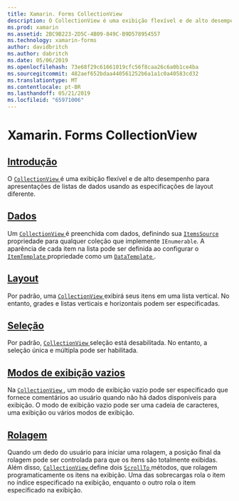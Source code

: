 ```yaml
---
title: Xamarin. Forms CollectionView
description: O CollectionView é uma exibição flexível e de alto desempenho para apresentações de listas de dados usando as especificações de layout diferente.
ms.prod: xamarin
ms.assetid: 2BC9B223-2D5C-4B09-849C-B9D578954557
ms.technology: xamarin-forms
author: davidbritch
ms.author: dabritch
ms.date: 05/06/2019
ms.openlocfilehash: 73e68f29c61661019cfc56f8caa26c6a0b1ce4ba
ms.sourcegitcommit: 482aef652bdaa440561252b6a1a1c0a40583cd32
ms.translationtype: MT
ms.contentlocale: pt-BR
ms.lasthandoff: 05/21/2019
ms.locfileid: "65971006"
---
```

# <a name="xamarinforms-collectionview"></a>Xamarin. Forms CollectionView

## <a name="introductionintroductionmd"></a>[Introdução](introduction.md)

O [ `CollectionView` ](xref:Xamarin.Forms.CollectionView) é uma exibição flexível e de alto desempenho para apresentações de listas de dados usando as especificações de layout diferente.

## <a name="datapopulate-datamd"></a>[Dados](populate-data.md)

Um [ `CollectionView` ](xref:Xamarin.Forms.CollectionView) é preenchida com dados, definindo sua [ `ItemsSource` ](xref:Xamarin.Forms.ItemsView.ItemsSource) propriedade para qualquer coleção que implemente `IEnumerable`. A aparência de cada item na lista pode ser definida ao configurar o [ `ItemTemplate` ](xref:Xamarin.Forms.ItemsView.ItemTemplate) propriedade como um [ `DataTemplate` ](xref:Xamarin.Forms.DataTemplate).

## <a name="layoutlayoutmd"></a>[Layout](layout.md)

Por padrão, uma [ `CollectionView` ](xref:Xamarin.Forms.CollectionView) exibirá seus itens em uma lista vertical. No entanto, grades e listas verticais e horizontais podem ser especificadas.

## <a name="selectionselectionmd"></a>[Seleção](selection.md)

Por padrão, [ `CollectionView` ](xref:Xamarin.Forms.CollectionView) seleção está desabilitada. No entanto, a seleção única e múltipla pode ser habilitada.

## <a name="empty-viewsemptyviewmd"></a>[Modos de exibição vazios](emptyview.md)

Na [ `CollectionView` ](xref:Xamarin.Forms.CollectionView), um modo de exibição vazio pode ser especificado que fornece comentários ao usuário quando não há dados disponíveis para exibição. O modo de exibição vazio pode ser uma cadeia de caracteres, uma exibição ou vários modos de exibição.

## <a name="scrollingscrollingmd"></a>[Rolagem](scrolling.md)

Quando um dedo do usuário para iniciar uma rolagem, a posição final da rolagem pode ser controlada para que os itens são totalmente exibidas. Além disso, [ `CollectionView` ](xref:Xamarin.Forms.CollectionView) define dois [ `ScrollTo` ](xref:Xamarin.Forms.ItemsView.ScrollTo*) métodos, que rolagem programaticamente os itens na exibição. Uma das sobrecargas rola o item no índice especificado na exibição, enquanto o outro rola o item especificado na exibição.
